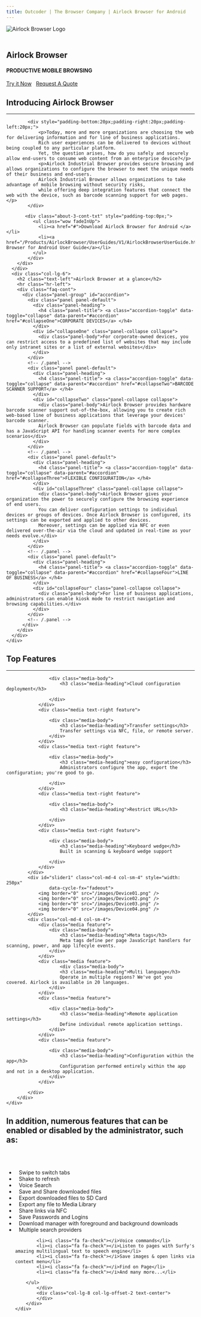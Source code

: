 ```yaml
---
title: Outcoder | The Browser Company | Airlock Browser for Android
---
```


<section id="banner-3" class="section-padding" style="background:url(/images/airlock-bg.jpg) no-repeat 0 0; background-position:center; background-attachment:fixed;  background-size: cover; }">
	<div class="container">
		<div class="row">
			<div class="col-lg-8 col-lg-offset-2">
				<div class="banner-2-cont">
					<img class="wow fadeInUp center-block" src="Images/Airlock_Logo_150.png" title="Airlock Browser Logo" style="margin-bottom: 20px" />
					<h1 class="wow fadeInUp text-center">Airlock Browser</h1>
					<h4 class="wow fadeInUp text-center hidden-xs">PRODUCTIVE MOBILE BROWSING</h4>
					<div class="text-center hidden-xs"><a href="#" class="btn btn-black btn-xl">Try it Now</a> &nbsp; <a href="#" class="btn btn-default btn-xl">Request A Quote</a></div>
				</div>
			</div>
		</div>
	</div>
</section>

<section id="faq-team" class="section-padding">
  <div class="container">
    <div class="row">
      <div class="col-lg-6">
        <h2 class="text-left">Introducing Airlock Browser</h2>
        <hr class="hr-left">
        <div class="row">
          
            <div style="padding-bottom:20px;padding-right:20px;padding-left:20px;"> 
				<p>Today, more and more organizations are choosing the web for delivering information and for line of business applications. 
				Rich user experiences can be delivered to devices without being coupled to any particular platform. 
				Yet, the question arises, how do you safely and securely allow end-users to consume web content from an enterprise device?</p>
				<p>Airlock Industrial Browser provides secure browsing and allows organizations to configure the browser to meet the unique needs of their business and end-users. 
				Airlock Industrial Browser allows organizations to take advantage of mobile browsing without security risks, 
				while offering deep integration features that connect the web with the device, such as barcode scanning support for web pages.</p>              
            </div>
         
           <div class="about-3-cont-txt" style="padding-top:0px;">
              <ul class="wow fadeInUp">
                <li><a href="#">Download Airlock Browser for Android </a></li>
                <li><a href="/Products/AirlockBrowser/UserGuides/V1/AirlockBrowserUserGuide.html">Airlock Browser for Android User Guide</a></li>
              </ul>
            </div>
        </div>
      </div>
      <div class="col-lg-6">
        <h2 class="text-left">Airlock Browser at a glance</h2>
        <hr class="hr-left">
        <div class="faq-cont">
          <div class="panel-group" id="accordion">
            <div class="panel panel-default">
              <div class="panel-heading">
                <h4 class="panel-title"> <a class="accordion-toggle" data-toggle="collapse" data-parent="#accordion" href="#collapseOne">CORPORATE DEVICES</a> </h4>
              </div>
              <div id="collapseOne" class="panel-collapse collapse">
                <div class="panel-body">For corporate-owned devices, you can restrict access to a predefined list of websites that may include only intranet sites or a list of external websites</div>
              </div>
            </div>
            <!-- /.panel -->
            <div class="panel panel-default">
              <div class="panel-heading">
                <h4 class="panel-title"> <a class="accordion-toggle" data-toggle="collapse" data-parent="#accordion" href="#collapseTwo">BARCODE SCANNER SUPPORT</a> </h4>
              </div>
              <div id="collapseTwo" class="panel-collapse collapse">
                <div class="panel-body">Airlock Browser provides hardware barcode scanner support out-of-the-box, allowing you to create rich web-based line of business applications that leverage your devices' barcode scanner. 
				Airlock Browser can populate fields with barcode data and has a JavaScript API for handling scanner events for more complex scenarios</div>
              </div>
            </div>
            <!-- /.panel -->
            <div class="panel panel-default">
              <div class="panel-heading">
                <h4 class="panel-title"> <a class="accordion-toggle" data-toggle="collapse" data-parent="#accordion" href="#collapseThree">FLEXIBLE CONFIGURATION</a> </h4>
              </div>
              <div id="collapseThree" class="panel-collapse collapse">
                <div class="panel-body">Airlock Browser gives your organization the power to securely configure the browsing experience of end users. 
				You can deliver configuration settings to individual devices or groups of devices. Once Airlock Browser is configured, its settings can be exported and applied to other devices. 
				Moreover, settings can be applied via NFC or even delivered over-the-air via the cloud and updated in real-time as your needs evolve.</div>
              </div>
            </div>
            <!-- /.panel -->
            <div class="panel panel-default">
              <div class="panel-heading">
                <h4 class="panel-title"> <a class="accordion-toggle" data-toggle="collapse" data-parent="#accordion" href="#collapseFour">LINE OF BUSINESS</a> </h4>
              </div>
              <div id="collapseFour" class="panel-collapse collapse">
                <div class="panel-body">For line of business applications, administrators can enable kiosk mode to restrict navigation and browsing capabilities.</div>
              </div>
            </div>
            <!-- /.panel --> 
          </div>
        </div>
      </div>
    </div>
  </div>
</section>

<section id="services-1" class="section-padding-ash">
	<div class="container">
	  <h2 class="text-center">Top Features</h2>
	   <div class="text-center">
		<hr class="hr-center">
	 </div>                        
		<div class="row">
			<style>
				.media-heading { font-size: 24px; }
			</style>
			<div class="col-md-4 col-sm-4">
				<div class="media text-right feature">

					<div class="media-body">
						<h3 class="media-heading">Cloud configuration deployment</h3>
                               
					</div>
				</div>
				<div class="media text-right feature">

					<div class="media-body">
						<h3 class="media-heading">Transfer settings</h3>
						Transfer settings via NFC, file, or remote server.
					</div>
				</div>
				<div class="media text-right feature">

					<div class="media-body">
						<h3 class="media-heading">easy configuration</h3>
						Administrators configure the app, export the configuration; you're good to go.
                                
					</div>
				</div>
				<div class="media text-right feature">
    
					<div class="media-body">
						<h3 class="media-heading">Restrict URLs</h3>
                               
					</div>
				</div>
				<div class="media text-right feature">

					<div class="media-body">
						<h3 class="media-heading">Keyboard wedge</h3>
						Built in scanning & keyboard wedge support
                                
					</div>
				</div>
			</div>
			<div id="slider1" class="col-md-4 col-sm-4" style="width: 250px" 
					data-cycle-fx="fadeout">
				<img border="0" src="/images/Device01.png" />
				<img border="0" src="/images/Device02.png" />
				<img border="0" src="/images/Device03.png" />
				<img border="0" src="/images/Device04.png" />
			</div>
			<div class="col-md-4 col-sm-4">
				<div class="media feature">
					<div class="media-body">
						<h3 class="media-heading">Meta tags</h3>
						Meta tags define per page JavaScript handlers for scanning, power, and app lifecyle events.
					</div>
				</div>
				<div class="media feature">
						<div class="media-body">
						<h3 class="media-heading">Multi language</h3>
						Operate in multiple regions? We've got you covered. Airlock is available in 20 languages.
					</div>
				</div>
				<div class="media feature">

					<div class="media-body">
						<h3 class="media-heading">Remote application settings</h3>
						Define individual remote application settings.
					</div>
				</div>
				<div class="media feature">

					<div class="media-body">
						<h3 class="media-heading">Configuration within the app</h3>
						Configuration performed entirely within the app and not in a desktop application.
					</div>
				</div>

			</div>
		</div>
	</div>
</section>
	
<!-- About Section -->
<section class="section-padding">
    <div class="container">
        <div class="row">
            <div class="col-lg-12 text-center">
                <h2>In addition, numerous features that can be enabled or disabled by the administrator, such as:</h2>
                <br/><br/>
            </div>
        </div>
        <div class="row">
            <div class="col-lg-4 col-lg-offset-2">
                <style>
                    i.fa.fa-check { margin-right: 10px }
                </style>
                    <ul class="feature-list list-unstyled">
            <li><i class="fa fa-check"></i>Swipe to switch tabs</li>
            <li><i class="fa fa-check"></i>Shake to refresh</li>
            <li><i class="fa fa-check"></i>Voice Search</li>
            <li><i class="fa fa-check"></i>Save and Share downloaded files</li>
            <li><i class="fa fa-check"></i>Export downloaded files to SD Card</li>
            <li><i class="fa fa-check"></i>Export any file to Media Library</li>
            <li><i class="fa fa-check"></i>Share links via NFC</li>
			<li><i class="fa fa-check"></i>Save Passwords and Logins</li>
            <li><i class="fa fa-check"></i>Download manager with foreground and background downloads</li>
            <li><i class="fa fa-check"></i>Multiple search providers</li>
        </ul>
            </div>
            <div class="col-lg-4">
            <ul class="feature-list list-unstyled">

			<li><i class="fa fa-check"></i>Voice commands</li>
			<li><i class="fa fa-check"></i>Listen to pages with Surfy's amazing multilingual text to speech engine</li>
			<li><i class="fa fa-check"></i>Save images & open links via context menu</li>
			<li><i class="fa fa-check"></i>Find on Page</li>
			<li><i class="fa fa-check"></i>And many more...</li>
			
        </ul>            
            </div>
            <div class="col-lg-8 col-lg-offset-2 text-center">
            </div>
        </div>
    </div>
</section> 

<script src="/js/jquery.cycle2.js"></script>
<script>
	$(document).ready(function ()
		{
			var slider = $('#slider1');
			slider.cycle();
		});
</script>


